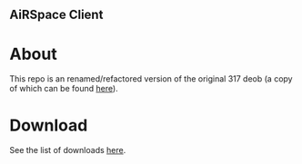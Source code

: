 AiRSpace Client
---

# About

This repo is an renamed/refactored version of the original 317 deob (a copy of which can be found [here](https://github.com/airspace-rs/airspace-client-deob)).

# Download

See the list of downloads [here](https://github.com/airspace-rs/airspace-client/releases).